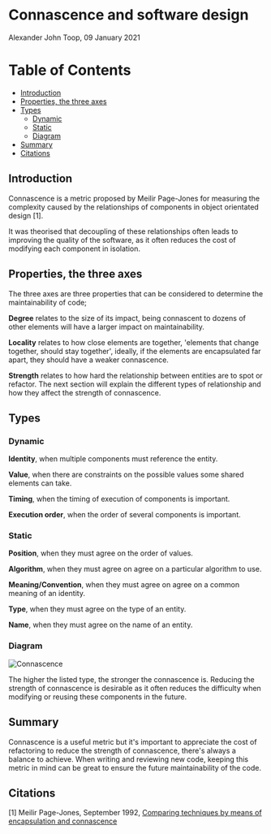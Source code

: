 # Connascence and software design

Alexander John Toop, 09 January 2021

# Table of Contents
* [Introduction](#intro)
* [Properties, the three axes](#axes)
* [Types](#types)
  * [Dynamic](#dynamic)
  * [Static](#static)
  * [Diagram](#diagram)
* [Summary](#summary)
* [Citations](#citations)

## <a name="intro"></a>Introduction

Connascence is a metric proposed by Meilir Page-Jones for measuring the complexity caused by the relationships of components in object orientated design [1]. 

It was theorised that decoupling of these relationships often leads to improving the quality of the software, as it often reduces the cost of modifying each component in isolation.

## <a name="axes"></a>Properties, the three axes

The three axes are three properties that can be considered to determine the maintainability of code; 

**Degree** relates to the size of its impact, being connascent to dozens of other elements will have a larger impact on maintainability. 

**Locality** relates to how close elements are together, 'elements that change together, should stay together', ideally, if the elements are encapsulated far apart, they should have a weaker connascence.

**Strength** relates to how hard the relationship between entities are to spot or refactor. The next section will explain the different types of relationship and how they affect the strength of connascence.

## <a name="types"></a>Types

### <a name="dynamic"></a>Dynamic

**Identity**, when multiple components must reference the entity.

**Value**, when there are constraints on the possible values some shared elements can take.

**Timing**, when the timing of execution of components is important.

**Execution order**, when the order of several components is important.

### <a name="static"></a>Static

**Position**, when they must agree on the order of values.

**Algorithm**, when they must agree on agree on a particular algorithm to use.

**Meaning/Convention**, when they must agree on agree on a common meaning of an identity.

**Type**, when they must agree on the type of an entity.

**Name**, when they must agree on the name of an entity.

### <a name="diagram"></a>Diagram

![Connascence](/img/connascence.svg)

The higher the listed type, the stronger the connascence is. Reducing the strength of connascence is desirable as it often reduces the difficulty when modifying or reusing these components in the future.

## <a name="summary"></a>Summary

Connascence is a useful metric but it's important to appreciate the cost of refactoring to reduce the strength of connascence, there's always a balance to achieve. When writing and reviewing new code, keeping this metric in mind can be great to ensure the future maintainability of the code.

## <a name="citations"></a>Citations

[1] Meilir Page-Jones, September 1992, [Comparing techniques by means of encapsulation and connascence](https://dl.acm.org/doi/abs/10.1145/130994.131004)